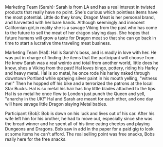 Marketing Team (Sarah):   Sarah is from LA and has a real interest in twisted products that really have no point. She's curious which pointless items have the most potential. Little do they know, Dragon Meat is her personal brand, and harvested with her bare hands. Although seemingly and innocent Californian girl,in reality she is a savage Viking from the past who has come to the future to sell the meat of her dragon slaying days. She hopes that future humans will grow a taste for Dragon meat so that she can go back in time to start a lucrative time traveling meat business. 

Marketing Team (Hal): Hal is Sarah's boss, and is madly in love with her. He was put in charge of finding the items that the participant will choose from. He knew Sarah was a real weirdo and total from another world, little does he know, shes a Viking from the past! Hal loves bingo, pottery, riding his Harley and heavy metal. Hal is so metal, he once rode his harley naked through downtown Portland while spraying silver paint in his mouth yelling, "witness me!" Then he hopped off his bike and a terrorized the patrons at the local Star Bucks. Hal is so metal his hair has tiny little blades attached to the tips. Hal is so metal he once flew to London just punch the Queen and yell, "anarchy in the UK!" Hal and Sarah are meant for each other, and one day will have savage little Dragon slaying Metal babies. 

Participant (Bob):   Bob is down on his luck and lives out of his car. After his wife left him for his brother, he had to move out, especially since she was the bread winner and he spent all of his time eating cheetos and playing Dungeons and Dragons. Bob saw in add in the paper for a paid gig to look at some items he can't afford. The real selling point was free snacks, Bobs really here for the free snacks. 
